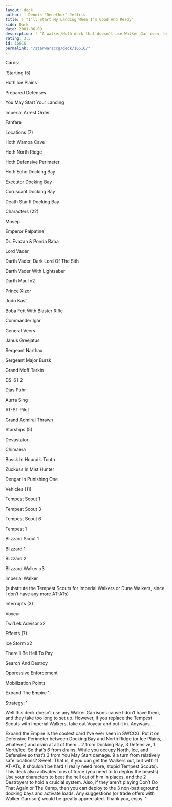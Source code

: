 ```yaml
---
layout: deck
author: ! Dennis "Denethor" Jeffris
title: ! "I’ll Start My Landing When I’m Good And Ready"
side: Dark
date: 2001-06-09
description: ! "A walker/Hoth deck that doesn’t use Walker Garrison, because it takes too long until you can use it."
rating: 3.5
id: 16616
permalink: "/starwarsccg/deck/16616/"
---
```

Cards: 

'Starting (5)

Hoth Ice Plains

Prepared Defenses

You May Start Your Landing

Imperial Arrest Order

Fanfare


Locations (7)

Hoth Wampa Cave

Hoth North Ridge

Hoth Defensive Perimeter

Hoth Echo Docking Bay

Executor Docking Bay

Coruscant Docking Bay

Death Star II Docking Bay


Characters (22)

Mosep

Emperor Palpatine

Dr. Evazan & Ponda Baba

Lord Vader

Darth Vader, Dark Lord Of The Sith

Darth Vader With Lightsaber

Darth Maul x2

Prince Xizor

Jodo Kast

Boba Fett With Blaster Rifle

Commander Igar

General Veers

Janus Greejatus

Sergeant Narthax

Sergeant Major Bursk

Grand Moff Tarkin

DS-61-2

Djas Puhr

Aurra Sing

AT-ST Pilot

Grand Admiral Thrawn


Starships (5)

Devastator

Chimaera

Bossk In Hound’s Tooth

Zuckuss In Mist Hunter

Dengar In Punishing One


Vehicles (11)

Tempest Scout 1

Tempest Scout 3

Tempest Scout 6

Tempest 1

Blizzard Scout 1

Blizzard 1

Blizzard 2

Blizzard Walker x3

Imperial Walker

(substitute the Tempest Scouts for Imperial Walkers or Dune Walkers, since I don’t have any more AT-ATs)


Interrupts (3)

Voyeur

Twi’Lek Advisor x2


Effects (7)

Ice Storm x2

There’ll Be Hell To Pay

Search And Destroy

Oppressive Enforcement

Mobilization Points

Expand The Empire '

Strategy: '

Well this deck doesn’t use any Walker Garrisons cause I don’t have them, and they take too long to set up.  However, if you replace the Tempest Scouts with Imperial Walkers, take out Voyeur and put it in.  Anyways...


Expand the Empire is the coolest card I’ve ever seen in SWCCG.  Put it on Defensive Perimeter between Docking Bay and North Ridge (or Ice Plains, whatever) and drain at all of them... 2 from Docking Bay, 3 Defensive, 1 North/Ice.  So that’s 6 from drains.  While you occupy North, Ice, and Defensive so that’s 3 from You May Start damage.  9 a turn from relatively safe locations?  Sweet.  That is, if you can get the Walkers out, but with 11 AT-ATs, it shouldn’t be hard (I really need more, stupid Tempest Scouts).  This deck also activates tons of force (you need to to deploy the beasts).  Use your characters to beat the hell out of him in places, and the 2 Destroyers to hold a cruicial system.  Also, if they aren’t playing Don’t Do That Again or The Camp, then you can deploy to the 3 non-battleground docking bays and activate loads.  Any suggestions (or trade offers with Walker Garrison) would be greatly appreciated.  Thank you, enjoy. '

